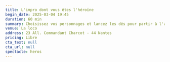 ```yaml
---
title: L'impro dont vous êtes l'héroïne
begin_date: 2025-03-04 19:45
duration: 60 min
summary: Choisissez vos personnages et lancez les dés pour partir à l'aventure
venue: La loco
address: 23 All. Commandant Charcot - 44 Nantes
pricing: Libre
cta_text: null
cta_url: null
spectacle: heros
---
```


